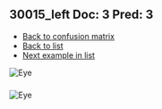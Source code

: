 ## 30015_left Doc: 3 Pred: 3
- [Back to confusion matrix](https://github.com/juliandewit/kaggle_retinopathy/blob/master/matrix.md)
- [Back to list](https://github.com/juliandewit/kaggle_retinopathy/blob/master/lists/33/list.md)
- [Next example in list](https://github.com/juliandewit/kaggle_retinopathy/blob/master/lists/33/30/30226_left.md)

![Eye](https://retinopaty.blob.core.windows.net/size1024/30015_left_3.jpeg)

### 

![Eye]()
